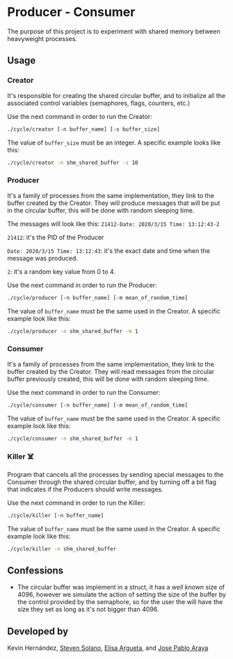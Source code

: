 # Producer - Consumer

The purpose of this project is to experiment with shared memory between heavyweight processes.

## Usage

### Creator
It's responsible for creating the shared circular buffer, and to initialize all the associated control variables (semaphores, flags, counters, etc.)

Use the next command in order to run the Creator:
```bash
./cycle/creator [-n buffer_name] [-s buffer_size]
```
The value of `buffer_size` must be an integer. A specific example looks like this:
```bash
./cycle/creator -n shm_shared_buffer -s 10
```

### Producer
It's a family of processes from the same implementation, they link to the buffer created by the Creator. They will produce messages that will be put in the circular buffer, this will be done with random sleeping time.

The messages will look like this: `21412-Date: 2020/3/15 Time: 13:12:43-2`

`21412`: it's the PID of the Producer

`Date: 2020/3/15 Time: 13:12:43`: it's the exact date and time when the message was produced.

`2`: it's a random key value from 0 to 4. 


Use the next command in order to run the Producer:
```bash
./cycle/producer [-n buffer_name] [-m mean_of_random_time]
```
The value of `buffer_name` must be the same used in the Creator. A specific example look like this:
```bash
./cycle/producer -n shm_shared_buffer -m 1
```

### Consumer
It's a family of processes from the same implementation, they link to the buffer created by the Creator. They will read messages from the circular buffer previously created, this will be done with random sleeping time.

Use the next command in order to run the Consumer:
```bash
./cycle/consumer [-n buffer_name] [-m mean_of_random_time]
```
The value of `buffer_name` must be the same used in the Creator. A specific example look like this:
```bash
./cycle/consumer -n shm_shared_buffer -m 1
```

### Killer ☠️
Program that cancels all the processes by sending special messages to the Consumer through the shared circular buffer, and by turning off a bit flag that indicates if the Producers should write messages.

Use the next command in order to run the Killer:
```bash
./cycle/killer [-n buffer_name]
```
The value of `buffer_name` must be the same used in the Creator. A specific example look like this:
```bash
./cycle/killer -n shm_shared_buffer
```

## Confessions
* The circular buffer was implement in a struct, it has a _well known_ size of 4096, however we simulate the action of setting the size of the buffer by the control provided by the semaphore, so for the user the will have the size they set as long as it's not bigger than 4096.

## Developed by
Kevin Hernández, [Steven Solano](https://github.com/solanors20), [Elisa Argueta](https://github.com/elisa7143), and [Jose Pablo Araya](https://github.com/arayajosepablo)
